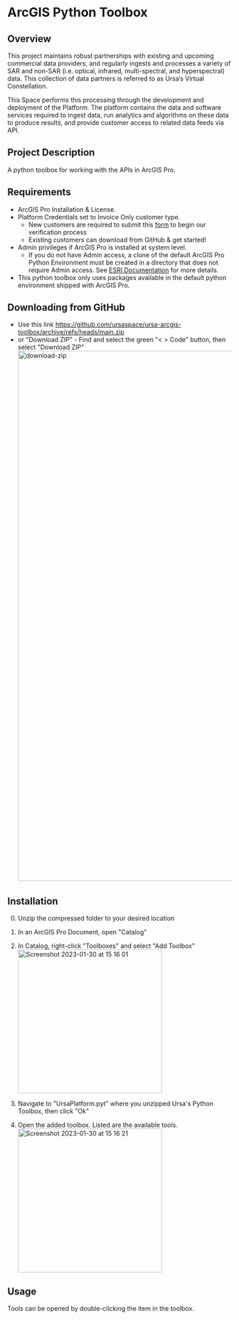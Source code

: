 # ArcGIS Python Toolbox

## Overview

This project maintains robust partnerships with existing and upcoming commercial data providers, and regularly ingests and processes a variety of SAR and non-SAR (i.e. optical, infrared, multi-spectral, and hyperspectral) data. This collection of data partners is referred to as Ursa’s Virtual Constellation.

This Space performs this processing through the development and deployment of the Platform. The platform contains the data and software services required to ingest data, run analytics and algorithms on these data to produce results, and provide customer access to related data feeds via API.

## Project Description

A python toolbox for working with the APIs in ArcGIS Pro.

## Requirements

- ArcGIS Pro Installation & License.
- Platform Credentials set to Invoice Only customer type.
  - New customers are required to submit this [form](https://share.hsforms.com/1OpZURWHoRfCRmRwD_3CHTg2h66d) to begin our verification process
  - Existing customers can download from GitHub & get started!
- Admin privileges if ArcGIS Pro is installed at system level.
  - If you do not have Admin access, a clone of the default ArcGIS Pro Python Environment must be created in a directory that does not require Admin access. See [ESRI Documentation](https://pro.arcgis.com/en/pro-app/latest/arcpy/get-started/clone-an-environment.htm) for more details.
- This python toolbox only uses packages available in the default python environment shipped with ArcGIS Pro.

## Downloading from GitHub

- Use this link https://github.com/ursaspace/ursa-arcgis-toolbox/archive/refs/heads/main.zip
- or "Download ZIP" - Find and select the green "< > Code" button, then select "Download ZIP"
  <img width="1190" alt="download-zip" src="https://user-images.githubusercontent.com/123033437/215618368-4f7bdb8c-8e4a-4069-9794-edc4071e5b00.png">

## Installation

0. Unzip the compressed folder to your desired location

1. In an ArcGIS Pro Document, open "Catalog"

2. In Catalog, right-click "Toolboxes" and select "Add Toolbox"
   <img width="323" alt="Screenshot 2023-01-30 at 15 16 01" src="https://user-images.githubusercontent.com/123033437/215618434-a2fedc98-8153-42b7-b465-d901af682989.png">

3. Navigate to "UrsaPlatform.pyt" where you unzipped Ursa's Python Toolbox, then click "Ok"

4. Open the added toolbox. Listed are the available tools.
   <img width="323" alt="Screenshot 2023-01-30 at 15 16 21" src="https://user-images.githubusercontent.com/123033437/215618493-349f235f-2d0a-47cb-877e-e78138ab46e4.png">

## Usage

Tools can be opened by double-clicking the item in the toolbox.
